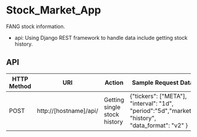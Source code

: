 # Stock_Market_App
FANG stock information.

- api: Using Django REST framework to handle data include getting stock history.

## API
| HTTP Method | URI | Action| Sample Request Data |
| ------------- | ------------- | ------------- | ------------- |
| POST | http://[hostname]/api/ | Getting single stock history | {"tickers": ["META"], "interval": "1d", "period":"5d","market": "history", "data_format": "v2" } |



